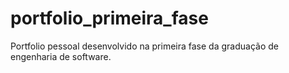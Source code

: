 # portfolio_primeira_fase
Portfolio pessoal desenvolvido na primeira fase da graduação de engenharia de software.
